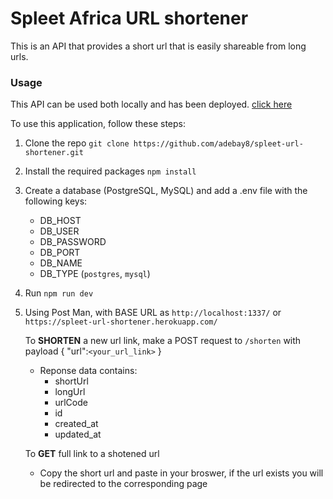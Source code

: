 # Spleet Africa URL shortener

This is an API that provides a short url that is easily shareable from long urls.

### Usage

This API can be used both locally and has been deployed. [click here](https://spleet-url-shortener.herokuapp.com/)

To use this application, follow these steps:

1. Clone the repo `git clone https://github.com/adebay8/spleet-url-shortener.git`

2. Install the required packages `npm install`

3. Create a database (PostgreSQL, MySQL) and add a .env file with the following keys:

   - DB_HOST
   - DB_USER
   - DB_PASSWORD
   - DB_PORT
   - DB_NAME
   - DB_TYPE (`postgres`, `mysql`)

4. Run `npm run dev`

5. Using Post Man, with BASE URL as `http://localhost:1337/` or `https://spleet-url-shortener.herokuapp.com/`

   To **SHORTEN** a new url link, make a POST request to `/shorten` with payload
   {
   "url":`<your_url_link>`
   }

   - Reponse data contains:
     - shortUrl
     - longUrl
     - urlCode
     - id
     - created_at
     - updated_at

   To **GET** full link to a shotened url

   - Copy the short url and paste in your broswer, if the url exists you will be redirected to the corresponding page
